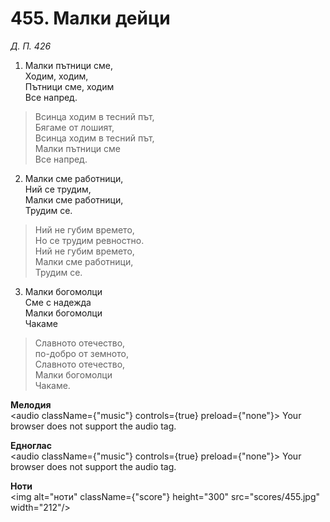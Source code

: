 # 455. Малки дейци  

*Д. П. 426*  

1. Малки пътници сме,  
Ходим, ходим,  
Пътници сме, ходим  
Все напред.  

> Всинца ходим в тесний път,  
> Бягаме от лошият,  
> Всинца ходим в тесний път,  
> Малки пътници сме  
> Все напред.  

2. Малки сме работници,  
Ний се трудим,  
Малки сме работници,  
Трудим се.  

> Ний не губим времето,  
> Но се трудим ревностно.  
> Ний не губим времето,  
> Малки сме работници,  
> Трудим се.  

3. Малки богомолци  
Сме с надежда  
Малки богомолци  
Чакаме  

> Славното отечество,  
> по-добро от земното,  
> Славното отечество,  
> Малки богомолци  
> Чакаме.  

__Мелодия__  
<audio className={"music"} controls={true} preload={"none"}><source src="mp3/455.mp3" type="audio/mpeg"/>
Your browser does not support the audio tag.
</audio>  

__Едноглас__  
<audio className={"music"} controls={true} preload={"none"}><source src="transp/455.mp3" type="audio/mpeg"/>
Your browser does not support the audio tag.
</audio>  

__Ноти__  
<img alt="ноти" className={"score"} height="300" src="scores/455.jpg" width="212"/>
